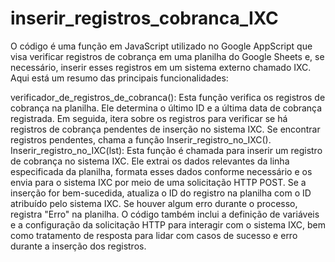 # inserir_registros_cobranca_IXC
O código é uma função em JavaScript utilizado no Google AppScript que visa verificar registros de cobrança em uma planilha do Google Sheets e, se necessário, inserir esses registros em um sistema externo chamado IXC. Aqui está um resumo das principais funcionalidades:

verificador_de_registros_de_cobranca(): Esta função verifica os registros de cobrança na planilha. Ele determina o último ID e a última data de cobrança registrada. Em seguida, itera sobre os registros para verificar se há registros de cobrança pendentes de inserção no sistema IXC. Se encontrar registros pendentes, chama a função Inserir_registro_no_IXC().
Inserir_registro_no_IXC(lst): Esta função é chamada para inserir um registro de cobrança no sistema IXC. Ele extrai os dados relevantes da linha especificada da planilha, formata esses dados conforme necessário e os envia para o sistema IXC por meio de uma solicitação HTTP POST. Se a inserção for bem-sucedida, atualiza o ID do registro na planilha com o ID atribuído pelo sistema IXC. Se houver algum erro durante o processo, registra "Erro" na planilha.
O código também inclui a definição de variáveis ​​e a configuração da solicitação HTTP para interagir com o sistema IXC, bem como tratamento de resposta para lidar com casos de sucesso e erro durante a inserção dos registros.
